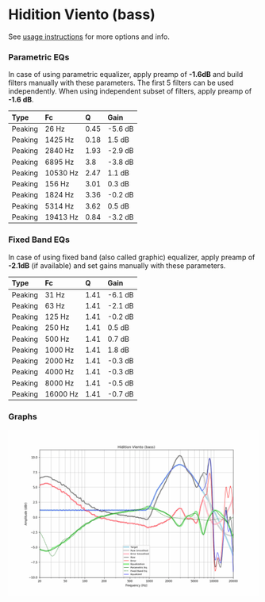# Hidition Viento (bass)
See [usage instructions](https://github.com/jaakkopasanen/AutoEq#usage) for more options and info.

### Parametric EQs
In case of using parametric equalizer, apply preamp of **-1.6dB** and build filters manually
with these parameters. The first 5 filters can be used independently.
When using independent subset of filters, apply preamp of **-1.6 dB**.

| Type    | Fc       |    Q | Gain    |
|:--------|:---------|:-----|:--------|
| Peaking | 26 Hz    | 0.45 | -5.6 dB |
| Peaking | 1425 Hz  | 0.18 | 1.5 dB  |
| Peaking | 2840 Hz  | 1.93 | -2.9 dB |
| Peaking | 6895 Hz  | 3.8  | -3.8 dB |
| Peaking | 10530 Hz | 2.47 | 1.1 dB  |
| Peaking | 156 Hz   | 3.01 | 0.3 dB  |
| Peaking | 1824 Hz  | 3.36 | -0.2 dB |
| Peaking | 5314 Hz  | 3.62 | 0.5 dB  |
| Peaking | 19413 Hz | 0.84 | -3.2 dB |

### Fixed Band EQs
In case of using fixed band (also called graphic) equalizer, apply preamp of **-2.1dB**
(if available) and set gains manually with these parameters.

| Type    | Fc       |    Q | Gain    |
|:--------|:---------|:-----|:--------|
| Peaking | 31 Hz    | 1.41 | -6.1 dB |
| Peaking | 63 Hz    | 1.41 | -2.1 dB |
| Peaking | 125 Hz   | 1.41 | -0.2 dB |
| Peaking | 250 Hz   | 1.41 | 0.5 dB  |
| Peaking | 500 Hz   | 1.41 | 0.7 dB  |
| Peaking | 1000 Hz  | 1.41 | 1.8 dB  |
| Peaking | 2000 Hz  | 1.41 | -0.3 dB |
| Peaking | 4000 Hz  | 1.41 | -0.3 dB |
| Peaking | 8000 Hz  | 1.41 | -0.5 dB |
| Peaking | 16000 Hz | 1.41 | -0.7 dB |

### Graphs
![](./Hidition%20Viento%20(bass).png)